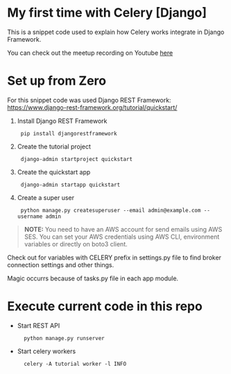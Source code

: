 # My first time with Celery [Django]

This is a snippet code used to explain how Celery works integrate in Django Framework. 

You can check out the meetup recording on Youtube [here](https://youtu.be/L10-vyWvnMg)

# Set up from Zero

For this snippet code was used Django REST Framework: https://www.django-rest-framework.org/tutorial/quickstart/

1. Install Django REST Framework 

        pip install djangorestframework

2. Create the tutorial project

        django-admin startproject quickstart

3. Create the quickstart app

        django-admin startapp quickstart

4. Create a super user 

        python manage.py createsuperuser --email admin@example.com --username admin

> **NOTE:** You need to have an AWS account for send emails using AWS SES. You can set your AWS credentials using AWS CLI, environment variables or directly on boto3 client. 

Check out for variables with CELERY prefix in settings.py file to find broker connection settings and other things.

Magic occurrs because of tasks.py file in each app module.

# Execute current code in this repo

- Start REST API

        python manage.py runserver

- Start celery workers

        celery -A tutorial worker -l INFO